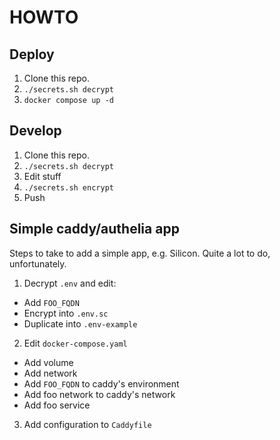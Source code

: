 # HOWTO

## Deploy

1. Clone this repo.
2. `./secrets.sh decrypt`
3. `docker compose up -d`

## Develop

1. Clone this repo.
2. `./secrets.sh decrypt`
3. Edit stuff
4. `./secrets.sh encrypt`
5. Push

## Simple caddy/authelia app

Steps to take to add a simple app, e.g. Silicon. Quite a lot to do,
unfortunately.

1. Decrypt `.env` and edit:
  * Add `FOO_FQDN`
  * Encrypt into `.env.sc`
  * Duplicate into `.env-example`
2. Edit `docker-compose.yaml`
  * Add volume
  * Add network
  * Add `FOO_FQDN` to caddy's environment
  * Add foo network to caddy's network
  * Add foo service
3. Add configuration to `Caddyfile`

